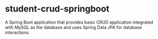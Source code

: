 # student-crud-springboot
A Spring Boot application that provides basic CRUD  application integrated with MySQL as the database and uses Spring Data JPA for database interactions.
